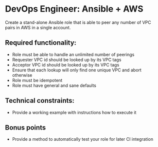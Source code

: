 # DevOps Engineer: Ansible + AWS

Create a stand-alone Ansible role that is able to peer any number of VPC pairs in AWS in a single
account.


## Required functionality:

* Role must be able to handle an unlimited number of peerings
* Requester VPC id should be looked up by its VPC tags
* Acceptor VPC id should be looked up by its VPC tags
* Ensure that each lookup will only find one unique VPC and abort otherwise
* Role must be idempotent
* Role must have general and sane defaults


## Technical constraints:

* Provide a working example with instructions how to execute it


## Bonus points

* Provide a method to automatically test your role for later CI integration
